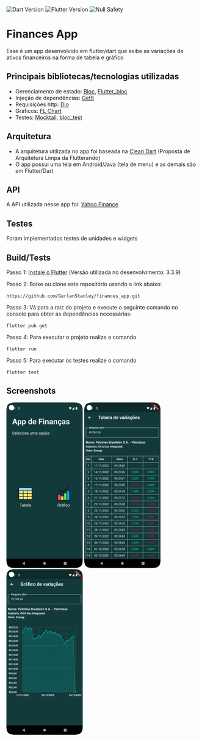![Dart Version](https://img.shields.io/static/v1?label=dart&message=2.18.5&color=00579d)
![Flutter Version](https://img.shields.io/static/v1?label=flutter&message=3.3.9&color=42a5f5)
![Null Safety](https://img.shields.io/static/v1?label=null-safety&message=done&color=success)

# Finances App
Esse é um app desenvolvido em flutter/dart que exibe as variações de ativos financeiros na forma de tabela e gráfico

## Principais bibliotecas/tecnologias utilizadas
- Gerenciamento de estado: <a href="https://pub.dev/packages/bloc" target="_blank">Bloc</a>, <a href="https://pub.dev/packages/flutter_bloc" target="_blank">Flutter_bloc</a>
- Injeção de dependências: [GetIt](https://pub.dev/packages/get_it)
- Requisições http: [Dio](https://pub.dev/packages/dio)
- Gráficos: [FL Chart](https://pub.dev/packages/fl_chart)
- Testes: [Mocktail](https://pub.dev/packages/mocktail), [bloc_test](https://pub.dev/packages/bloc_test)

## Arquitetura
- A arquitetura utilizada no app foi baseada na
[Clean Dart](https://github.com/Flutterando/Clean-Dart)
(Proposta de Arquitetura Limpa da Flutterando)
- O app possui uma tela em Android/Java (tela de menu) e as demais são em Flutter/Dart

## API
A API utilizada nesse app foi: [Yahoo Finance](https://finance.yahoo.com/)

## Testes
Foram implementados testes de unidades e widgets

## Build/Tests
Passo 1: [Instale o Flutter](https://docs.flutter.dev/get-started/install)
(Versão utilizada no desenvolvimento: 3.3.9)

Passo 2: Baixe ou clone este repositório usando o link abaixo:
```
https://github.com/GerlanStanley/finances_app.git
```

Passo 3: Vá para a raiz do projeto e execute o seguinte comando no console para obter as dependências necessárias:
```
flutter pub get
```

Passo 4: Para executar o projeto realize o comando
```
flutter run
```

Passo 5: Para executar os testes realize o comando
```
flutter test
```

## Screenshots
<p float="left">
    <img src="./screenshots/1.png" width="200" />
    <img src="./screenshots/2.png" width="200" /> 
    <img src="./screenshots/3.png" width="200" /> 
</p>